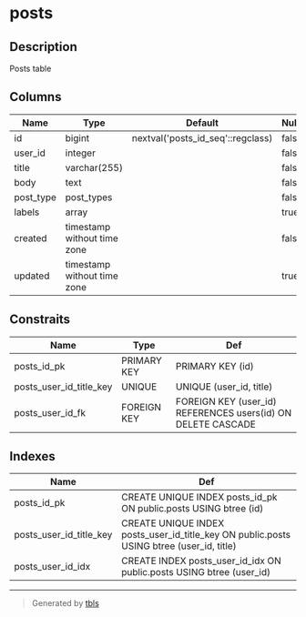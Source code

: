 # posts

## Description

Posts table

## Columns

| Name | Type | Default | Nullable | Children | Parents | Comment |
| ---- | ---- | ------- | -------- | -------- | ------- | ------- |
| id | bigint | nextval('posts_id_seq'::regclass) | false | [comments](comments.md)  |  |  |
| user_id | integer |  | false |  | [users](users.md)  |  |
| title | varchar(255) |  | false |  |  |  |
| body | text |  | false |  |  |  |
| post_type | post_types |  | false |  |  | public/private/draft |
| labels | array |  | true |  |  |  |
| created | timestamp without time zone |  | false |  |  |  |
| updated | timestamp without time zone |  | true |  |  |  |

## Constraits

| Name | Type | Def |
| ---- | ---- | --- |
| posts_id_pk | PRIMARY KEY | PRIMARY KEY (id) |
| posts_user_id_title_key | UNIQUE | UNIQUE (user_id, title) |
| posts_user_id_fk | FOREIGN KEY | FOREIGN KEY (user_id) REFERENCES users(id) ON DELETE CASCADE |

## Indexes

| Name | Def |
| ---- | --- |
| posts_id_pk | CREATE UNIQUE INDEX posts_id_pk ON public.posts USING btree (id) |
| posts_user_id_title_key | CREATE UNIQUE INDEX posts_user_id_title_key ON public.posts USING btree (user_id, title) |
| posts_user_id_idx | CREATE INDEX posts_user_id_idx ON public.posts USING btree (user_id) |

---

> Generated by [tbls](https://github.com/k1LoW/tbls)